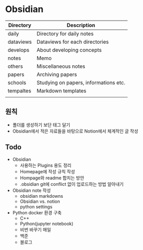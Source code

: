 
# Obsidian

| Directory | Description                           |
| --------- | ------------------------------------- |
| daily     | Directory for daily notes             |
| dataviews  | Dataviews for each directories                                      |
| develops  | About developing concepts             |
| notes     | Memo                                  |
| others    | Miscellaneous notes                   |
| papers    | Archiving papers                      |
| schools   | Studying on papers, informations etc. |
| tempaltes | Markdown templates                    |
|           |                                       |

## 원칙
- 폴더를 생성하기 보단 태그 달기
- Obsidian에서 적은 자료들을 바탕으로 Notion에서 체계적인 글 작성

## Todo
- Obsidian
	- 사용하는 Plugins 용도 정리
	- Homepage에 작성 규칙 작성
	- Hompage와 readme 합치는 방안
	- .obsidian git에 conflict 없이 업로드하는 방법 알아내기
- Obsidian note 작성
	- obsidian markdowns 
	- Obsidian vs. notion
	- python settings
- Python docker 환경 구축
	- C++
	- Python(jupyter notebook)
	- 비번 바꾸기
매일
	- 백준
	- 블로그